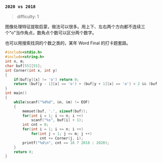 ### `2020 vs 2018`

> difficulty: 1

图像处理特征提取启蒙，做法可以很多。用上下、左右两个方向都不连续三个"o"当作角点，数角点个数可以区分两个数字。

也可以用搜索找洞的个数之类的，某年 Word Final 的打卡题套路。

```cpp
#include<stdio.h>
#include<string.h>
int n, m;
char buf[55][55];
int Corner(int x, int y)
{
    if(buf[y][x] != 'o') return 0;
    return (buf[y - 1][x] == 'o') + (buf[y + 1][x] == 'o') < 2 && (buf[y][x + 1] == 'o') + (buf[y][x - 1] == 'o') < 2;
}
int main()
{
    while(scanf("%d%d", &n, &m) != EOF)
    {
        memset(buf, '.', sizeof(buf));
        for(int i = 1; i <= n; i ++)
            scanf("%s", buf[i] + 1);
        int cnt = 0;
        for(int i = 1; i <= n; i ++)
            for(int j = 1; j <= m; j ++)
                cnt += Corner(j, i);
        printf("%d\n", cnt == 16 ? 2018 : 2020);
    }
    return 0;
}
```


